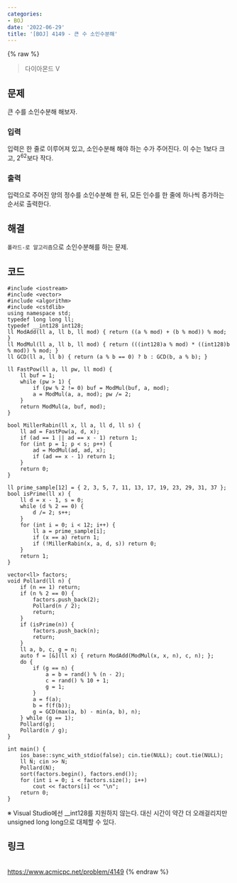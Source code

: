 ```yaml
---
categories:
- BOJ
date: '2022-06-29'
title: '[BOJ] 4149 - 큰 수 소인수분해'
---
```


{% raw %}
> 다이아몬드 V<br>

## 문제
큰 수를 소인수분해 해보자.

### 입력
입력은 한 줄로 이루어져 있고, 소인수분해 해야 하는 수가 주어진다. 이 수는 1보다 크고, 2<sup>62</sup>보다 작다.

### 출력
입력으로 주어진 양의 정수를 소인수분해 한 뒤, 모든 인수를 한 줄에 하나씩 증가하는 순서로 출력한다.

## 해결
`폴라드-로 알고리즘`으로 소인수분해를 하는 문제. 

## 코드
```
#include <iostream>
#include <vector>
#include <algorithm>
#include <cstdlib>
using namespace std;
typedef long long ll;
typedef __int128 int128;
ll ModAdd(ll a, ll b, ll mod) { return ((a % mod) + (b % mod)) % mod; }
ll ModMul(ll a, ll b, ll mod) {	return (((int128)a % mod) * ((int128)b % mod)) % mod; }
ll GCD(ll a, ll b) { return (a % b == 0) ? b : GCD(b, a % b); }

ll FastPow(ll a, ll pw, ll mod) {
	ll buf = 1;
	while (pw > 1) {
		if (pw % 2 != 0) buf = ModMul(buf, a, mod);
		a = ModMul(a, a, mod); pw /= 2;
	}
	return ModMul(a, buf, mod);
}

bool MillerRabin(ll x, ll a, ll d, ll s) {
	ll ad = FastPow(a, d, x);
	if (ad == 1 || ad == x - 1) return 1;
	for (int p = 1; p < s; p++) {
		ad = ModMul(ad, ad, x);
		if (ad == x - 1) return 1;
	}
	return 0;
}

ll prime_sample[12] = { 2, 3, 5, 7, 11, 13, 17, 19, 23, 29, 31, 37 };
bool isPrime(ll x) {
	ll d = x - 1, s = 0;
	while (d % 2 == 0) {
		d /= 2;	s++;
	}
	for (int i = 0; i < 12; i++) {
		ll a = prime_sample[i];
		if (x == a) return 1;
		if (!MillerRabin(x, a, d, s)) return 0;
	}
	return 1;
}

vector<ll> factors;
void Pollard(ll n) {
	if (n == 1) return;
	if (n % 2 == 0) {
		factors.push_back(2);
		Pollard(n / 2);
		return;
	}
	if (isPrime(n)) {
		factors.push_back(n);
		return;
	}
	ll a, b, c, g = n;
	auto f = [&](ll x) { return ModAdd(ModMul(x, x, n), c, n); };
	do {
		if (g == n) {
			a = b = rand() % (n - 2);
			c = rand() % 10 + 1;
			g = 1;
		}
		a = f(a);
		b = f(f(b));
		g = GCD(max(a, b) - min(a, b), n);
	} while (g == 1);
	Pollard(g);
	Pollard(n / g);
}

int main() {
	ios_base::sync_with_stdio(false); cin.tie(NULL); cout.tie(NULL);
	ll N; cin >> N;
	Pollard(N);
	sort(factors.begin(), factors.end());
	for (int i = 0; i < factors.size(); i++)
		cout << factors[i] << "\n";
	return 0;
}
```
※ Visual Studio에선 __int128를 지원하지 않는다. 대신 시간이 약간 더 오래걸리지만 unsigned long long으로 대체할 수 있다.

## 링크
<br>https://www.acmicpc.net/problem/4149
{% endraw %}